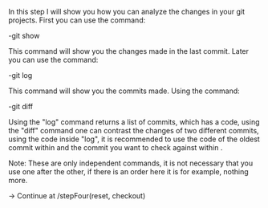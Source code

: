 In this step I will show you how you can analyze the changes in your git projects.
First you can use the command:

-git show

This command will show you the changes made in the last commit. Later you can use the command:

-git log

This command will show you the commits made. Using the command:

-git diff <first code> <second code>

Using the "log" command returns a list of commits, which has a code, using the "diff" command one can contrast the changes of two different commits, using the code inside "log", it is recommended to use the code of the oldest commit within <first code> and the commit you want to check against within <second code>.

Note: These are only independent commands, it is not necessary that you use one after the other, if there is an order here it is for example, nothing more.

-> Continue at /stepFour(reset, checkout)
